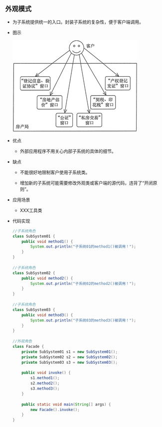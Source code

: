 ## 外观模式
- 为子系统提供统一的入口。封装子系统的复杂性，便于客户端调用。

- 图示

  ![facade-1](assets/facade-1.gif)

- 优点

  - 外部应用程序不用关心内部子系统的具体的细节。

- 缺点

  - 不能很好地限制客户使用子系统类。

  - 增加新的子系统可能需要修改外观类或客户端的源代码，违背了“开闭原则”。

- 应用场景
  
  - XXX工具类 
  
- 代码实现

  ```java
  //子系统角色
  class SubSystem01 {
      public void method1() {
          System.out.println("子系统01的method1()被调用！");
      }
  }
  
  //子系统角色
  class SubSystem02 {
      public void method2() {
          System.out.println("子系统02的method2()被调用！");
      }
  }
  
  //子系统角色
  class SubSystem03 {
      public void method3() {
          System.out.println("子系统03的method3()被调用！");
      }
  }
  
  //外观角色
  class Facade {
      private SubSystem01 s1 = new SubSystem01();
      private SubSystem02 s2 = new SubSystem02();
      private SubSystem03 s3 = new SubSystem03();
  
      public void invoke() {
          s1.method1();
          s2.method2();
          s3.method3();
      }
  
      public static void main(String[] args) {
          new Facade().invoke();
      }
  }
  ```

  